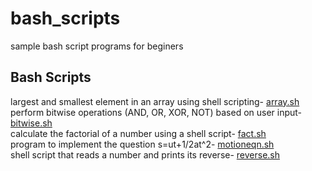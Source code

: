 # bash_scripts
sample bash script programs for beginers
## Bash Scripts

largest and smallest element in an array using shell scripting- [array.sh](./array.sh)<BR>
 perform bitwise operations (AND, OR, XOR, NOT) based on user input- [bitwise.sh](./bitwise.sh)<BR>
calculate the factorial of a number using a shell script- [fact.sh](./fact.sh)<BR>
 program to implement the question s=ut+1/2at^2- [motioneqn.sh](./motioneqn.sh)<BR>
shell script that reads a number and prints its reverse- [reverse.sh](./reverse.sh)<BR>

